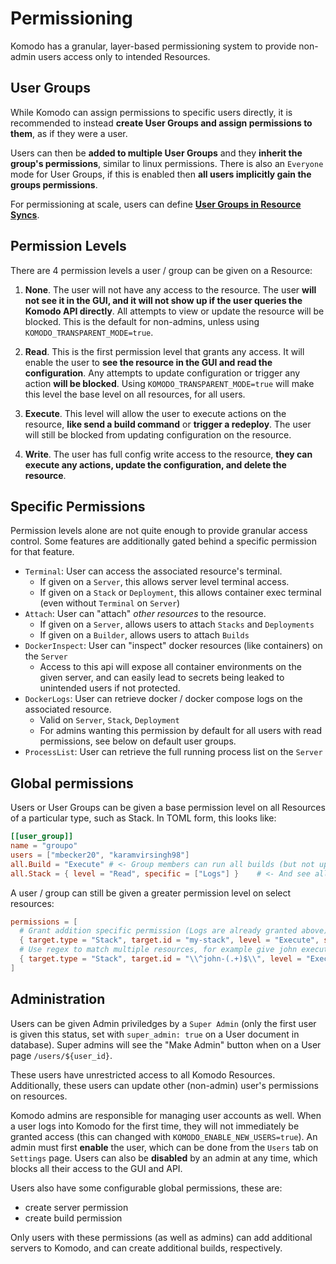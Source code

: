 # Permissioning

Komodo has a granular, layer-based permissioning system to provide non-admin users access only to intended Resources.

## User Groups

While Komodo can assign permissions to specific users directly, it is recommended to instead **create User Groups and assign permissions to them**, as if they were a user.

Users can then be **added to multiple User Groups** and they **inherit the group's permissions**, similar to linux permissions.
There is also an `Everyone` mode for User Groups, if this is enabled then **all users implicitly gain the groups permissions**.

For permissioning at scale, users can define [**User Groups in Resource Syncs**](/docs/sync-resources#user-group).

## Permission Levels

There are 4 permission levels a user / group can be given on a Resource:

 1. **None**. The user will not have any access to the resource. The user **will not see it in the GUI, and it will not show up if the user queries the Komodo API directly**. All attempts to view or update the resource will be blocked. This is the default for non-admins, unless using `KOMODO_TRANSPARENT_MODE=true`.

 2. **Read**. This is the first permission level that grants any access. It will enable the user to **see the resource in the GUI and read the configuration**. Any attempts to update configuration or trigger any action **will be blocked**.  Using `KOMODO_TRANSPARENT_MODE=true` will make this level the base level on all resources, for all users.

 3. **Execute**. This level will allow the user to execute actions on the resource, **like send a build command** or **trigger a redeploy**. The user will still be blocked from updating configuration on the resource.

 4. **Write**. The user has full config write access to the resource, **they can execute any actions, update the configuration, and delete the resource**.

## Specific Permissions

Permission levels alone are not quite enough to provide granular access control.
Some features are additionally gated behind a specific permission for that feature.

- `Terminal`: User can access the associated resource's terminal.
  - If given on a `Server`, this allows server level terminal access.
  - If given on a `Stack` or `Deployment`, this allows container exec terminal (even without `Terminal` on `Server`)
- `Attach`: User can "attach" *other resources* to the resource.
  - If given on a `Server`, allows users to attach `Stacks` and `Deployments`
  - If given on a `Builder`, allows users to attach `Builds`
- `DockerInspect`:  User can "inspect" docker resources (like containers) on the `Server`
  - Access to this api will expose all container environments on the given server, and can easily lead to secrets being leaked to unintended users if not protected.
- `DockerLogs`: User can retrieve docker / docker compose logs on the associated resource.
  - Valid on `Server`, `Stack`, `Deployment`
  - For admins wanting this permission by default for all users with read permissions, see below on default user groups.
- `ProcessList`: User can retrieve the full running process list on the `Server`

## Global permissions

Users or User Groups can be given a base permission level on all Resources of a particular type, such as Stack.
In TOML form, this looks like:

```toml
[[user_group]]
name = "groupo"
users = ["mbecker20", "karamvirsingh98"]
all.Build = "Execute" # <- Group members can run all builds (but not update config),
all.Stack = { level = "Read", specific = ["Logs"] }    # <- And see all Stacks / logs (no deploy / update, inspect, or terminal access).
```

A user / group can still be given a greater permission level on select resources:

```toml
permissions = [
  # Grant addition specific permission (Logs are already granted above)
  { target.type = "Stack", target.id = "my-stack", level = "Execute", specific = ["Inspect", "Terminal"] },
  # Use regex to match multiple resources, for example give john execute on all of their Stacks
  { target.type = "Stack", target.id = "\\^john-(.+)$\\", level = "Execute" },
]
```

## Administration

Users can be given Admin priviledges by a `Super Admin` (only the first user is given this status, set with `super_admin: true` on a User document in database). Super admins will see the "Make Admin" button when on a User page `/users/${user_id}`.

These users have unrestricted access to all Komodo Resources. Additionally, these users can update other (non-admin) user's permissions on resources.

Komodo admins are responsible for managing user accounts as well. When a user logs into Komodo for the first time, they will not immediately be granted access (this can changed with `KOMODO_ENABLE_NEW_USERS=true`). An admin must first **enable** the user, which can be done from the `Users` tab on `Settings` page. Users can also be **disabled** by an admin at any time, which blocks all their access to the GUI and API. 

Users also have some configurable global permissions, these are:

 - create server permission
 - create build permission

Only users with these permissions (as well as admins) can add additional servers to Komodo, and can create additional builds, respectively.